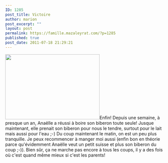 ```yaml
---
ID: 1285
post_title: Victoire
author: marion
post_excerpt: ""
layout: post
permalink: https://famille.mazaleyrat.com/?p=1285
published: true
post_date: 2011-07-18 21:29:21
---
```

<a href="http://famille.mazaleyrat.com/wp-content/uploads/2011/07/17.jpg"><img src="http://famille.mazaleyrat.com/wp-content/uploads/2011/07/17-300x207.jpg" alt="" title="bib" width="300" height="207" class="alignleft size-medium wp-image-1286" /></a>Enfin! Depuis une semaine, à presque un an, Anaëlle a réussi à boire son biberon toute seule! Jusque maintenant, elle prenait son biberon pour nous le tendre, surtout pour le lait mais aussi pour l'eau ;-)
Du coup maintenant le matin, on est un peu plus tranquille. Je peux recommencer à manger moi aussi (enfin bon en théorie parce qu'évidemment Anaëlle veut un petit suisse et plus son biberon du coup ;-)).
Bien sûr, ça ne marche pas encore à tous les coups, il y a des fois où c'est quand même mieux si c'est les parents!